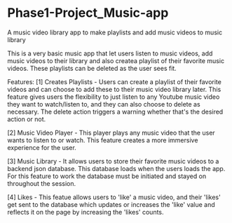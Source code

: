 # Phase1-Project_Music-app
A music video library app to make playlists and add music videos to music library

This is a very basic music app that let users listen to music videos, add music videos to their library and also createa playlist of their favorite music videos. These playlists can be deleted as the user sees fit.

Features: 
[1] Creates Playlists - Users can create a playlist of their favorite videos and can choose to add these to their music video library later. This feature gives users the flexibility to just listen to any Youtube music video they want to watch/listen to, and they can also choose to delete as necessary. The delete action triggers a warning whether that's the desired action or not. 

[2] Music Video Player -  This player plays any music video that the user wants to listen to or watch. This feature creates a more immersive experience for the user. 

[3] Music Library - It allows users to store their favorite music videos to a backend json database. This database loads when the users loads the app. For this feature to work the database must be initiated and stayed on throughout the session.

[4] Likes - This featue allows users to 'like' a music video, and their 'likes' get sent to the database which updates or increases the 'like' value and reflects it on the page by increasing the 'likes' counts. 